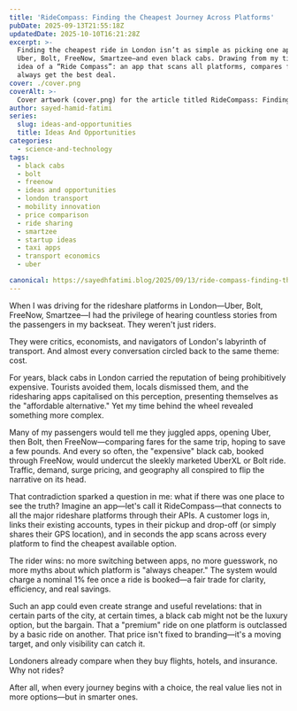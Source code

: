 ```yaml
---
title: 'RideCompass: Finding the Cheapest Journey Across Platforms'
pubDate: 2025-09-13T21:55:18Z
updatedDate: 2025-10-10T16:21:28Z
excerpt: >-
  Finding the cheapest ride in London isn’t as simple as picking one app. Prices fluctuate across
  Uber, Bolt, FreeNow, Smartzee—and even black cabs. Drawing from my time as a driver, I explore the
  idea of a “Ride Compass”: an app that scans all platforms, compares fares, and ensures passengers
  always get the best deal.
cover: ./cover.png
coverAlt: >-
  Cover artwork (cover.png) for the article titled RideCompass: Finding the Cheapest Journey Across Platforms.
author: sayed-hamid-fatimi
series:
  slug: ideas-and-opportunities
  title: Ideas And Opportunities
categories:
  - science-and-technology
tags:
  - black cabs
  - bolt
  - freenow
  - ideas and opportunities
  - london transport
  - mobility innovation
  - price comparison
  - ride sharing
  - smartzee
  - startup ideas
  - taxi apps
  - transport economics
  - uber

canonical: https://sayedhfatimi.blog/2025/09/13/ride-compass-finding-the-cheapest-journey-across-platforms/
---
```


When I was driving for the rideshare platforms in London—Uber, Bolt, FreeNow, Smartzee—I had the privilege of hearing countless stories from the passengers in my backseat. They weren't just riders.

They were critics, economists, and navigators of London's labyrinth of transport. And almost every conversation circled back to the same theme: cost.

For years, black cabs in London carried the reputation of being prohibitively expensive. Tourists avoided them, locals dismissed them, and the ridesharing apps capitalised on this perception, presenting themselves as the "affordable alternative." Yet my time behind the wheel revealed something more complex.

Many of my passengers would tell me they juggled apps, opening Uber, then Bolt, then FreeNow—comparing fares for the same trip, hoping to save a few pounds. And every so often, the "expensive" black cab, booked through FreeNow, would undercut the sleekly marketed UberXL or Bolt ride. Traffic, demand, surge pricing, and geography all conspired to flip the narrative on its head.

That contradiction sparked a question in me: what if there was one place to see the truth?
Imagine an app—let's call it RideCompass—that connects to all the major rideshare platforms through their APIs. A customer logs in, links their existing accounts, types in their pickup and drop-off (or simply shares their GPS location), and in seconds the app scans across every platform to find the cheapest available option.

The rider wins: no more switching between apps, no more guesswork, no more myths about which platform is "always cheaper." The system would charge a nominal 1% fee once a ride is booked—a fair trade for clarity, efficiency, and real savings.

Such an app could even create strange and useful revelations: that in certain parts of the city, at certain times, a black cab might not be the luxury option, but the bargain. That a "premium" ride on one platform is outclassed by a basic ride on another. That price isn't fixed to branding—it's a moving target, and only visibility can catch it.

Londoners already compare when they buy flights, hotels, and insurance. Why not rides?

After all, when every journey begins with a choice, the real value lies not in more options—but in smarter ones.
